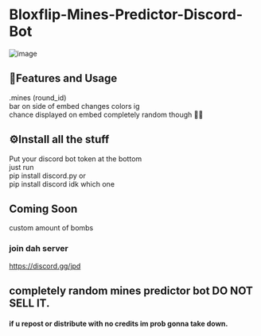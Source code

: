 # Bloxflip-Mines-Predictor-Discord-Bot

![image](https://user-images.githubusercontent.com/98252854/188293590-e06cf5df-64a1-4d41-b2c0-ae90f62e51a7.png)

## 📝Features and Usage
.mines (round_id)\
bar on side of embed changes colors ig\
chance displayed on embed completely random though 🤷‍♂️

## ⚙️Install all the stuff
Put your discord bot token at the bottom\
just run\
pip install discord.py   or\
pip install discord   idk which one

## Coming Soon
custom amount of bombs
### join dah server
https://discord.gg/jpd
## completely random mines predictor bot DO NOT SELL IT.
#### if u repost or distribute with no credits im prob gonna take down.

